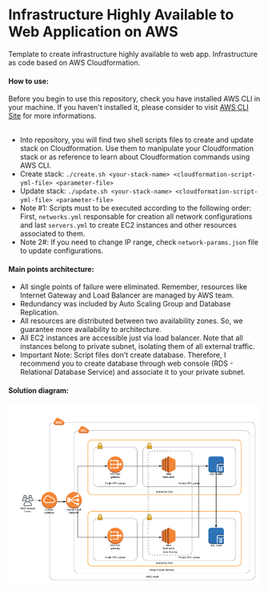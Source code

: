# Infrastructure Highly Available to Web Application on AWS
Template to create infrastructure highly available to web app. Infrastructure as code based on AWS Cloudformation.
<br/>
<h4>How to use:</h4>
Before you begin to use this repository, check you have installed AWS CLI in your machine. If you haven't installed it, please consider to visit <a href="https://docs.aws.amazon.com/cli/latest/userguide/install-bundle.html">AWS CLI Site</a> for more informations.
<br/><br/>
<ul>
  <li>Into repository, you will find two shell scripts files to create and update stack on Cloudformation. Use them to manipulate your Cloudformation stack or as reference to learn about Cloudformation commands using AWS CLI. </li>
  <li>Create stack: <code>./create.sh &#60;your-stack-name&#62; &#60;cloudformation-script-yml-file&#62; &#60;parameter-file&#62;</code></li>
  <li>Update stack: <code>./update.sh &#60;your-stack-name&#62; &#60;cloudformation-script-yml-file&#62; &#60;parameter-file&#62;</code></li>
  <li>Note #1: Scripts must to be executed according to the following order: First, <code>networks.yml</code> responsable for creation all network configurations and last <code>servers.yml</code> to create EC2 instances and other resources associated to them.</li>
  <li>Note 2#: If you need to change IP range, check <code>network-params.json</code> file to update configurations.</li>
</ul>

<h4>Main points architecture:</h4>
<ul>
  <li>All single points of failure were eliminated. Remember, resources like Internet Gateway and Load Balancer are managed by AWS team.</li>
  <li>Redundancy was included by Auto Scaling Group and Database Replication.</li>
  <li>All resources  are distributed between two availability zones. So, we guarantee more availability to architecture.</li>
  <li>All EC2 instances are accessible just via load balancer. Note that all instances belong to private subnet, isolating them of all external traffic.</li>  
  <li>Important Note: Script files don't create database. Therefore, I recommend you to create database through web console (RDS - Relational Database Service) and associate it to your private subnet.</li>
</ul>
<h4>Solution diagram:</h4>
<img src="https://github.com/Waelson/web-app-high-availability-cloudformation/blob/master/Diagram-CloudFormation.png">



